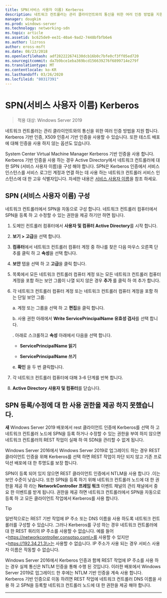 ```yaml
---
title: SPN(서비스 사용자 이름) Kerberos
description: 네트워크 컨트롤러는 관리 클라이언트와의 통신을 위한 여러 인증 방법을 지원 합니다. Kerberos 기반 인증, X509 인증서 기반 인증을 사용할 수 있습니다. 또한 테스트 배포에 대해 인증을 사용 하지 않는 옵션도 있습니다.
manager: dougkim
ms.prod: windows-server
ms.technology: networking-sdn
ms.topic: article
ms.assetid: bc625de9-ee31-40a4-9ad2-7448bfbfb6e6
ms.author: lizross
author: eross-msft
ms.date: 08/23/2018
ms.openlocfilehash: adf282222674130dcb16b0c7bfe0cf3ff05ed720
ms.sourcegitcommit: da7b9bce1eba369bcd156639276f6899714e279f
ms.translationtype: MT
ms.contentlocale: ko-KR
ms.lasthandoff: 03/26/2020
ms.locfileid: "80317391"
---
```

# <a name="kerberos-with-service-principal-name-spn"></a>SPN(서비스 사용자 이름) Kerberos

>적용 대상: Windows Server 2019

네트워크 컨트롤러는 관리 클라이언트와의 통신을 위한 여러 인증 방법을 지원 합니다. Kerberos 기반 인증, X509 인증서 기반 인증을 사용할 수 있습니다. 또한 테스트 배포에 대해 인증을 사용 하지 않는 옵션도 있습니다.

System Center Virtual Machine Manager Kerberos 기반 인증을 사용 합니다. Kerberos 기반 인증을 사용 하는 경우 Active Directory에서 네트워크 컨트롤러에 대 한 SPN (서비스 사용자 이름)을 구성 해야 합니다. SPN은 Kerberos 인증에서 서비스 인스턴스를 서비스 로그인 계정과 연결 하는 데 사용 하는 네트워크 컨트롤러 서비스 인스턴스에 대 한 고유 식별자입니다. 자세한 내용은 [서비스 사용자 이름](https://docs.microsoft.com/windows/desktop/ad/service-principal-names)을 참조 하세요.

## <a name="configure-service-principal-names-spn"></a>SPN (서비스 사용자 이름) 구성

네트워크 컨트롤러에서 SPN을 자동으로 구성 합니다. 네트워크 컨트롤러 컴퓨터에서 SPN을 등록 하 고 수정할 수 있는 권한을 제공 하기만 하면 됩니다.

1.  도메인 컨트롤러 컴퓨터에서 **사용자 및 컴퓨터 Active Directory**를 시작 합니다.

2.  **보기 \> 고급**을 선택 합니다.

3.  **컴퓨터**에서 네트워크 컨트롤러 컴퓨터 계정 중 하나를 찾은 다음 마우스 오른쪽 단추를 클릭 하 고 **속성**을 선택 합니다.

4.  **보안** 탭을 선택 하 고 **고급**을 클릭 합니다.

5.  목록에서 모든 네트워크 컨트롤러 컴퓨터 계정 또는 모든 네트워크 컨트롤러 컴퓨터 계정을 포함 하는 보안 그룹이 나열 되지 않은 경우 **추가** 를 클릭 하 여 추가 합니다.

6.  각 네트워크 컨트롤러 컴퓨터 계정 또는 네트워크 컨트롤러 컴퓨터 계정을 포함 하는 단일 보안 그룹:

    a.  계정 또는 그룹을 선택 하 고 **편집**을 클릭 합니다.

    b.  사용 권한 아래에서 **Write ServicePrincipalName 유효성 검사**를 선택 합니다.

    .  아래로 스크롤하고 **속성** 아래에서 다음을 선택 합니다.

       -  **ServicePrincipalName 읽기**

       -  **ServicePrincipalName 쓰기**

    e.  **확인** 을 두 번 클릭합니다.

7.  각 네트워크 컨트롤러 컴퓨터에 대해 3-6 단계를 반복 합니다.

8.  **Active Directory 사용자 및 컴퓨터**를 닫습니다.

## <a name="failure-to-provide-permissions-for-spn-registrationmodification"></a>SPN 등록/수정에 대 한 사용 권한을 제공 하지 못했습니다.

**새** Windows Server 2019 배포에서 rest 클라이언트 인증에 Kerberos를 선택 하 고 네트워크 컨트롤러 노드에 SPN을 등록 하거나 수정할 수 있는 권한을 부여 하지 않으면 네트워크 컨트롤러의 REST 작업이 실패 하 여 SDN을 관리할 수 없게 됩니다.

Windows Server 2016에서 Windows Server 2019로 업그레이드 하는 경우 REST 클라이언트 인증을 위해 Kerberos를 선택 하면 REST 작업이 차단 되지 않고 기존 프로덕션 배포에 대 한 투명도를 보장 합니다. 

SPN이 등록 되어 있지 않으면 REST 클라이언트 인증에서 NTLM을 사용 합니다 .이는 보안 수준이 낮습니다. 또한 SPN을 등록 하기 위해 네트워크 컨트롤러 노드에 대 한 권한을 제공 하 라는 **NetworkController 프레임 워크** 이벤트 채널의 관리 채널에서 중요 한 이벤트를 받게 됩니다. 권한을 제공 하면 네트워크 컨트롤러에서 SPN을 자동으로 등록 하 고 모든 클라이언트 작업에서 Kerberos를 사용 합니다.


>[!TIP]
>일반적으로는 REST 기반 작업에 IP 주소 또는 DNS 이름을 사용 하도록 네트워크 컨트롤러를 구성할 수 있습니다. 그러나 Kerberos를 구성 하는 경우 네트워크 컨트롤러에 대 한 REST 쿼리의 IP 주소를 사용할 수 없습니다. 예를 들어 \<https://networkcontroller.consotso.com\>를 사용할 수 있지만 \<https://192.34.21.3\>는 사용할 수 없습니다. IP 주소가 사용 되는 경우 서비스 사용자 이름은 작동할 수 없습니다.
>
>Windows Server 2016에서 Kerberos 인증과 함께 REST 작업에 IP 주소를 사용 하는 경우 실제 통신은 NTLM 인증을 통해 수행 된 것입니다. 이러한 배포에서 Windows Server 2019로 업그레이드 한 후에는 NTLM 기반 인증을 계속 사용 합니다. Kerberos 기반 인증으로 이동 하려면 REST 작업에 네트워크 컨트롤러 DNS 이름을 사용 하 고 SPN을 등록할 네트워크 컨트롤러 노드에 대 한 권한을 제공 해야 합니다.

---